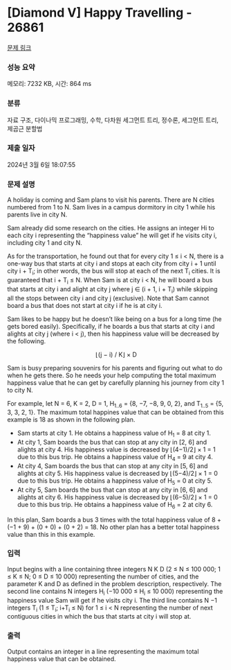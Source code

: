 # [Diamond V] Happy Travelling - 26861 

[문제 링크](https://www.acmicpc.net/problem/26861) 

### 성능 요약

메모리: 7232 KB, 시간: 864 ms

### 분류

자료 구조, 다이나믹 프로그래밍, 수학, 다차원 세그먼트 트리, 정수론, 세그먼트 트리, 제곱근 분할법

### 제출 일자

2024년 3월 6일 18:07:55

### 문제 설명

<p>A holiday is coming and Sam plans to visit his parents. There are N cities numbered from 1 to N. Sam lives in a campus dormitory in city 1 while his parents live in city N.</p>

<p>Sam already did some research on the cities. He assigns an integer Hi to each city i representing the “happiness value” he will get if he visits city i, including city 1 and city N.</p>

<p>As for the transportation, he found out that for every city 1 ≤ i < N, there is a one-way bus that starts at city i and stops at each city from city i + 1 until city i + T<sub>i</sub>; in other words, the bus will stop at each of the next T<sub>i</sub> cities. It is guaranteed that i + T<sub>i</sub> ≤ N. When Sam is at city i < N, he will board a bus that starts at city i and alight at city j where j ∈ (i + 1, i + T<sub>i</sub>) while skipping all the stops between city i and city j (exclusive). Note that Sam cannot board a bus that does not start at city i if he is at city i.</p>

<p>Sam likes to be happy but he doesn’t like being on a bus for a long time (he gets bored easily). Specifically, if he boards a bus that starts at city i and alights at city j (where i < j), then his happiness value will be decreased by the following.</p>

<p style="text-align: center;">⌊(j − i) / K⌋ × D</p>

<p>Sam is busy preparing souvenirs for his parents and figuring out what to do when he gets there. So he needs your help computing the total maximum happiness value that he can get by carefully planning his journey from city 1 to city N.</p>

<p>For example, let N = 6, K = 2, D = 1, H<sub>1..6</sub> = {8, −7, −8, 9, 0, 2}, and T<sub>1..5</sub> = {5, 3, 3, 2, 1}. The maximum total happines value that can be obtained from this example is 18 as shown in the following plan.</p>

<ul>
	<li>Sam starts at city 1. He obtains a happiness value of H<sub>1</sub> = 8 at city 1.</li>
	<li>At city 1, Sam boards the bus that can stop at any city in [2, 6] and alights at city 4. His happiness value is decreased by ⌊(4−1)/2⌋ × 1 = 1 due to this bus trip. He obtains a happiness value of H<sub>4</sub> = 9 at city 4.</li>
	<li>At city 4, Sam boards the bus that can stop at any city in [5, 6] and alights at city 5. His happiness value is decreased by ⌊(5−4)/2⌋ × 1 = 0 due to this bus trip. He obtains a happiness value of H<sub>5</sub> = 0 at city 5.</li>
	<li>At city 5, Sam boards the bus that can stop at any city in [6, 6] and alights at city 6. His happiness value is decreased by ⌊(6−5)/2⌋ × 1 = 0 due to this bus trip. He obtains a happiness value of H<sub>6</sub> = 2 at city 6.</li>
</ul>

<p>In this plan, Sam boards a bus 3 times with the total happiness value of 8 + (−1 + 9) + (0 + 0) + (0 + 2) = 18. No other plan has a better total happiness value than this in this example.</p>

### 입력 

 <p>Input begins with a line containing three integers N K D (2 ≤ N ≤ 100 000; 1 ≤ K ≤ N; 0 ≤ D ≤ 10 000) representing the number of cities, and the parameter K and D as defined in the problem description, respectively. The second line contains N integers H<sub>i</sub> (−10 000 ≤ H<sub>i</sub> ≤ 10 000) representing the happiness value Sam will get if he visits city i. The third line contains N −1 integers T<sub>i</sub> (1 ≤ T<sub>i</sub>; i+T<sub>i</sub> ≤ N) for 1 ≤ i < N representing the number of next contiguous cities in which the bus that starts at city i will stop at.</p>

### 출력 

 <p>Output contains an integer in a line representing the maximum total happiness value that can be obtained.</p>

